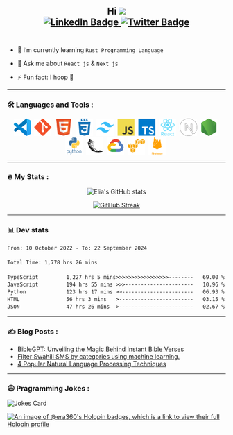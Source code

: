 <div align="center">
  <h2>
    Hi <img src="https://media.giphy.com/media/hvRJCLFzcasrR4ia7z/giphy.gif" width="30px"/>
    <div id="badges">
      <a href="https://www.linkedin.com/in/elia-mkumbo-799336213">
        <img src="https://img.shields.io/badge/LinkedIn-blue?style=for-the-badge&logo=linkedin&logoColor=white" alt="LinkedIn Badge"/>
      </a>
      <a href="https://twitter.com/eliah_mkumbo">
        <img src="https://img.shields.io/badge/Twitter-blue?style=for-the-badge&logo=twitter&logoColor=white" alt="Twitter Badge"/>
      </a>
    </div>
    <img src="https://komarev.com/ghpvc/?username=Era360&style=flat-square&color=blue" alt=""/>
  </h2>
</div>

- 🌱 I’m currently learning 
  `Rust Programming Language`

- 💬 Ask me about `React js` & `Next js`

- ⚡ Fun fact: I hoop 🏀

---

### :hammer_and_wrench: Languages and Tools :

<div align="center">
  <img src="https://github.com/devicons/devicon/blob/master/icons/vscode/vscode-original.svg" title="VSCode" alt="VSCode" width="40" height="40"/>&nbsp;
  <img src="https://github.com/devicons/devicon/blob/master/icons/git/git-original.svg" title="Git" alt="Git" width="40" height="40"/>&nbsp;
  <img src="https://github.com/devicons/devicon/blob/master/icons/html5/html5-original.svg" title="HTML5" alt="HTML" width="40" height="40"/>&nbsp;
  <img src="https://github.com/devicons/devicon/blob/master/icons/css3/css3-plain-wordmark.svg" title="CSS3" alt="CSS" width="40" height="40"/>&nbsp;
  <img src="https://github.com/devicons/devicon/blob/master/icons/tailwindcss/tailwindcss-plain.svg" title="Tailwind" alt="Tailwind" width="40" height="40"/>&nbsp;
  <img src="https://github.com/devicons/devicon/blob/master/icons/javascript/javascript-original.svg" title="JavaScript" alt="JavaScript" width="40" height="40"/>&nbsp;
  <img src="https://github.com/devicons/devicon/blob/master/icons/typescript/typescript-original.svg" title="Typescript" alt="Typescript" width="40" height="40"/>&nbsp;
  <img src="https://github.com/devicons/devicon/blob/master/icons/react/react-original-wordmark.svg" title="React" alt="React" width="40" height="40"/>&nbsp;
  <img src="https://github.com/devicons/devicon/blob/master/icons/nextjs/nextjs-line.svg" title="Nextjs" alt="Nextjs" width="40" height="40"/>&nbsp;
  <img src="https://github.com/devicons/devicon/blob/master/icons/nodejs/nodejs-original.svg" title="NodeJS" alt="NodeJS" width="40" height="40"/>&nbsp;
  <img src="https://github.com/devicons/devicon/blob/master/icons/python/python-original-wordmark.svg" title="Python" alt="Python" width="40" height="40"/>&nbsp;
  <img src="https://github.com/devicons/devicon/blob/master/icons/flask/flask-original.svg" title="Flask" alt="Flask" width="40" height="40"/>&nbsp;
  <img src="https://github.com/devicons/devicon/blob/master/icons/googlecloud/googlecloud-original.svg" title="GoogleCloud" alt="GoogleCloud" width="40" height="40"/>&nbsp;
  <img src="https://github.com/devicons/devicon/blob/master/icons/amazonwebservices/amazonwebservices-original.svg" title="AWS" alt="AWS" width="40" height="40"/>&nbsp;
  <img src="https://github.com/devicons/devicon/blob/master/icons/firebase/firebase-plain-wordmark.svg" title="Firebase" alt="Firebase" width="40" height="40"/>&nbsp;
</div>

---
### :fire: My Stats :
<div align="center">
  
![Elia's GitHub stats](https://github-readme-stats.vercel.app/api?username=Era360&count_private=true&show_icons=true&hide_border=true&border_radius=30&theme=transparent&layout=compact)

[![GitHub Streak](http://github-readme-streak-stats.herokuapp.com?user=Era360&theme=transparent&hide_border=true&border_radius=30)](https://git.io/streak-stats)
</div>

<!-- ![Top Langs](https://github-readme-stats.vercel.app/api/top-langs/?username=Era360&layout=compact&theme=merko) -->

---
### 📊 Dev stats

<!--START_SECTION:waka-->

```txt
From: 10 October 2022 - To: 22 September 2024

Total Time: 1,778 hrs 26 mins

TypeScript         1,227 hrs 5 mins>>>>>>>>>>>>>>>>>--------   69.00 %
JavaScript         194 hrs 55 mins >>>----------------------   10.96 %
Python             123 hrs 17 mins >>-----------------------   06.93 %
HTML               56 hrs 3 mins   >------------------------   03.15 %
JSON               47 hrs 26 mins  >------------------------   02.67 %
```

<!--END_SECTION:waka-->

---

### :writing_hand: Blog Posts :

<!-- BLOG-POST-LIST:START -->
- [BibleGPT: Unveiling the Magic Behind Instant Bible Verses](https://blog.neurotech.africa/unveiling-the-magic-behind-instant-bible-verses/)
- [Filter Swahili SMS by categories using machine learning.](https://blog.neurotech.africa/filter-swahili-sms-by-categories-using-machine-learning/)
- [4 Popular Natural Language Processing Techniques](https://blog.neurotech.africa/4-popular-natural-language-processing-techniques/)
<!-- BLOG-POST-LIST:END -->

---

### 😆 Pragramming Jokes :

<!-- HTML -->
<img src="https://readme-jokes.vercel.app/api?hideBorder&theme=merko" alt="Jokes Card" />

[![An image of @era360's Holopin badges, which is a link to view their full Holopin profile](https://holopin.me/era360)](https://holopin.io/@era360)

